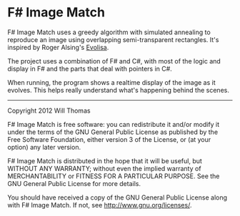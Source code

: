 F# Image Match
====================

F# Image Match uses a greedy algorithm with simulated annealing to reproduce an image using overlapping semi-transparent rectangles. It's inspired by Roger Alsing's [Evolisa](http://rogeralsing.com/2008/12/07/genetic-programming-evolution-of-mona-lisa/).

The project uses a combination of F# and C#, with most of the logic and display in F# and the parts that deal with pointers in C#.

When running, the program shows a realtime display of the image as it evolves. This helps really understand what's happening behind the scenes.

-------------

Copyright 2012 Will Thomas

F# Image Match is free software: you can redistribute it and/or modify
it under the terms of the GNU General Public License as published by
the Free Software Foundation, either version 3 of the License, or
(at your option) any later version.

F# Image Match is distributed in the hope that it will be useful,
but WITHOUT ANY WARRANTY; without even the implied warranty of
MERCHANTABILITY or FITNESS FOR A PARTICULAR PURPOSE. See the
GNU General Public License for more details.

You should have received a copy of the GNU General Public License
along with F# Image Match. If not, see <http://www.gnu.org/licenses/>.
